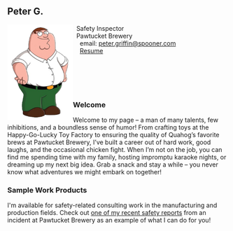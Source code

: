 ## Peter G.

<img src="SiteFiles/Peter_Griffin.png" align="left" width=150>&nbsp; Safety Inspector<br/>
&nbsp; Pawtucket Brewery <br/>
&nbsp; &nbsp; email: peter.griffin@spooner.com<br/>
&nbsp; &nbsp; [Resume]("https://agmath.github.io/PagesBasic/SiteFiles/Resume/peter_resume.html")

<br/>
<br/>
<br/>
<br/>

### Welcome

Welcome to my page – a man of many talents, few inhibitions, and a boundless sense of humor! From crafting toys at the Happy-Go-Lucky Toy Factory to ensuring the quality of Quahog’s favorite brews at Pawtucket Brewery, I’ve built a career out of hard work, good laughs, and the occasional chicken fight. When I’m not on the job, you can find me spending time with my family, hosting impromptu karaoke nights, or dreaming up my next big idea. Grab a snack and stay a while – you never know what adventures we might embark on together!

### Sample Work Products

I'm available for safety-related consulting work in the manufacturing and production fields. Check out [one of my recent safety reports](https://agmath.github.io/PagesBasic/SiteFiles/Resume/SampleSafetyReport.html) from an incident at Pawtucket Brewery as an example of what I can do for you!